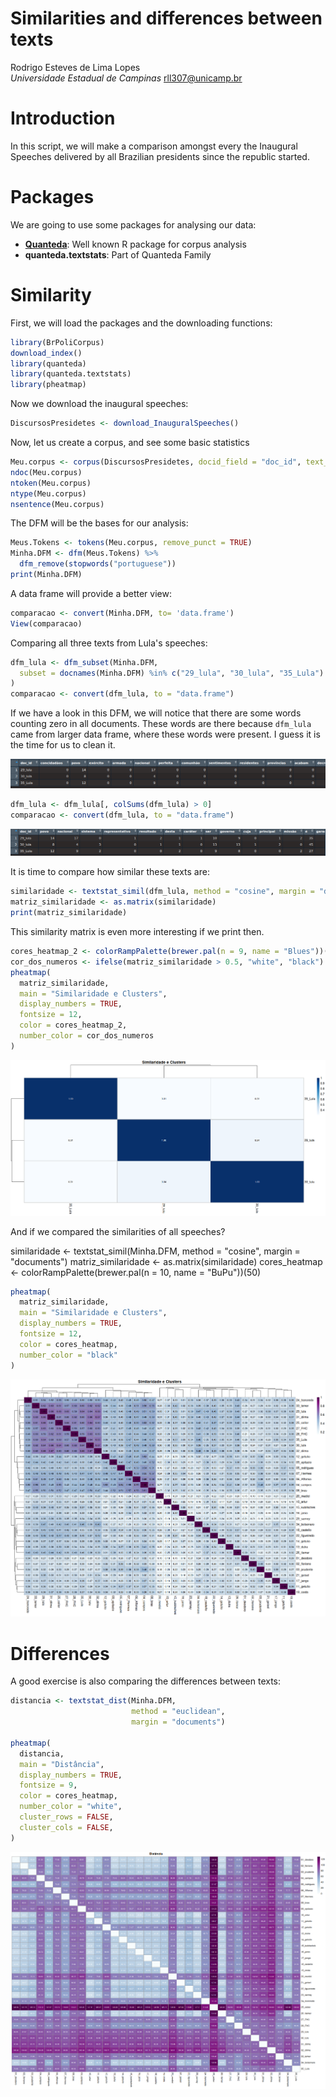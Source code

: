 # Similarities and differences between texts

Rodrigo Esteves de Lima Lopes\
_Universidade Estadual de Campinas_
[rll307@unicamp.br](mailto:rll307@unicamp.br)

# Introduction

In this script, we will make a comparison amongst every the Inaugural Speeches delivered by all Brazilian presidents since the republic started.

# Packages

We are going to use some packages for analysing our data:

- **[Quanteda](https://quanteda.io/)**: Well known R package for corpus analysis
- **quanteda.textstats**: Part of Quanteda Family

# Similarity

First, we will load the packages and the downloading functions:

```r
library(BrPoliCorpus)
download_index()
library(quanteda)
library(quanteda.textstats)
library(pheatmap)
```
Now we download the inaugural speeches:

```r
DiscursosPresidetes <- download_InauguralSpeeches()
```

Now, let us create a corpus, and see some basic statistics

```r
Meu.corpus <- corpus(DiscursosPresidetes, docid_field = "doc_id", text_field = "text")
ndoc(Meu.corpus)
ntoken(Meu.corpus)
ntype(Meu.corpus)
nsentence(Meu.corpus)
```
The DFM will be the bases for our analysis:
```r
Meus.Tokens <- tokens(Meu.corpus, remove_punct = TRUE)
Minha.DFM <- dfm(Meus.Tokens) %>%
  dfm_remove(stopwords("portuguese"))
print(Minha.DFM)
```
A data frame will provide a better view:
```r
comparacao <- convert(Minha.DFM, to= 'data.frame')
View(comparacao)
```

Comparing all three texts from Lula's speeches:
```r
dfm_lula <- dfm_subset(Minha.DFM,
  subset = docnames(Minha.DFM) %in% c("29_lula", "30_lula", "35_Lula")
)
comparacao <- convert(dfm_lula, to = "data.frame")
```
If we have a look in this DFM, we will notice that there are some words counting zero in all documents. These words are there because `dfm_lula` came from larger data frame, where these words were present. I guess it is the time for us to clean it. 

![DFM](Pictures/DF01.png)

```r
dfm_lula <- dfm_lula[, colSums(dfm_lula) > 0]
comparacao <- convert(dfm_lula, to = "data.frame")
```
![DFM2](Pictures/DFM2.png)

It is time to compare how similar these texts are:

```r
similaridade <- textstat_simil(dfm_lula, method = "cosine", margin = "documents")
matriz_similaridade <- as.matrix(similaridade)
print(matriz_similaridade)
```



This similarity matrix is even more interesting if we print then. 


```r
cores_heatmap_2 <- colorRampPalette(brewer.pal(n = 9, name = "Blues"))(50)
cor_dos_numeros <- ifelse(matriz_similaridade > 0.5, "white", "black")
pheatmap(
  matriz_similaridade,
  main = "Similaridade e Clusters",
  display_numbers = TRUE,
  fontsize = 12,
  color = cores_heatmap_2,
  number_color = cor_dos_numeros
)
```
![Similarity](Pictures/Matrix01.png)

And if we compared the similarities of all speeches?

similaridade <- textstat_simil(Minha.DFM, method = "cosine", margin = "documents")
matriz_similaridade <- as.matrix(similaridade)
cores_heatmap <- colorRampPalette(brewer.pal(n = 10, name = "BuPu"))(50)
```r
pheatmap(
  matriz_similaridade,
  main = "Similaridade e Clusters",
  display_numbers = TRUE,
  fontsize = 12,
  color = cores_heatmap,
  number_color = "black"
)
```
![Similarities](Pictures/SimilaridadeTodos.png)
# Differences

A good exercise is also comparing the differences between texts:

```r
distancia <- textstat_dist(Minha.DFM,
                           method = "euclidean",
                           margin = "documents")

pheatmap(
  distancia,
  main = "Distância",
  display_numbers = TRUE,
  fontsize = 9,
  color = cores_heatmap,
  number_color = "white",
  cluster_rows = FALSE,
  cluster_cols = FALSE,
)
```

![Differences](Pictures/DiffTodos.png)









